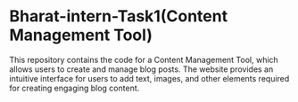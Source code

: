 # Bharat-intern-Task1(Content Management Tool)
This repository contains the code for a Content Management Tool, which allows users to create and manage blog posts. The website provides an intuitive interface for users to add text, images, and other elements required for creating engaging blog content.
